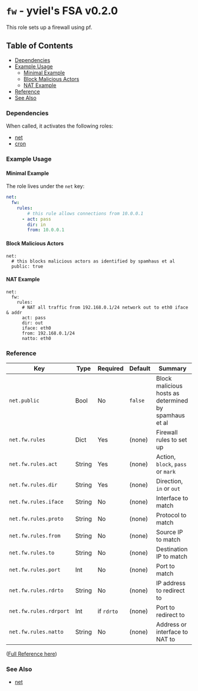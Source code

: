 # `fw` - yviel's FSA v0.2.0
This role sets up a firewall using pf.

## Table of Contents
 - [Dependencies](#dependencies)
 - [Example Usage](#example-usage)
    - [Minimal Example](#minimal-example)
    - [Block Malicious Actors](#block-malicious-actors)
    - [NAT Example](#nat-example)
 - [Reference](#reference)
 - [See Also](#see-also)

### Dependencies
When called, it activates the following roles:
 - [net](../net)
 - [cron](../cron)

### Example Usage
#### Minimal Example
The role lives under the `net` key:

```yaml
net:
  fw:
    rules:
        # this rule allows connections from 10.0.0.1
      - act: pass
        dir: in
        from: 10.0.0.1
```

#### Block Malicious Actors
```
net:
  # this blocks malicious actors as identified by spamhaus et al
  public: true
```

#### NAT Example
```
net:
  fw:
    rules:
      # NAT all traffic from 192.168.0.1/24 network out to eth0 iface & addr
      act: pass
      dir: out
      iface: eth0
      from: 192.168.0.1/24
      natto: eth0
```

### Reference
|Key|Type|Required|Default|Summary|
|--|--|--|--|--|
|`net.public`|Bool|No|`false`|Block malicious hosts as determined by spamhaus et al|
|`net.fw.rules`|Dict|Yes|(none)|Firewall rules to set up|
|`net.fw.rules.act`|String|Yes|(none)|Action, `block`, `pass` or `mark`|
|`net.fw.rules.dir`|String|Yes|(none)|Direction, `in` or `out`|
|`net.fw.rules.iface`|String|No|(none)|Interface to match|
|`net.fw.rules.proto`|String|No|(none)|Protocol to match|
|`net.fw.rules.from`|String|No|(none)|Source IP to match|
|`net.fw.rules.to`|String|No|(none)|Destination IP to match|
|`net.fw.rules.port`|Int|No|(none)|Port to match|
|`net.fw.rules.rdrto`|String|No|(none)|IP address to redirect to|
|`net.fw.rules.rdrport`|Int|if `rdrto`|(none)|Port to redirect to|
|`net.fw.rules.natto`|String|No|(none)|Address or interface to NAT to|

([Full Reference here](docs/REFERENCE.md))

### See Also
 - [net](../net/)
